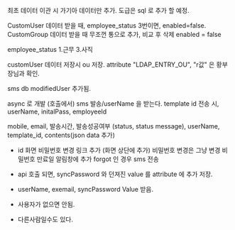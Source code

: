 최초 데이터 이관 시 가기아 데이터만 추가.
도급은 sql 로 추가 할 예정.

CustomUser 데이터 받을 때, employee_status  3번이면, enabled=false.
CustomGroup 데이터 받을 때 무조껀 통으로 추가, 비교 후 삭제 enabled = false

employee_status 1.근무 3.사직

customUser 데이터 저장시 ou 저장.
attribute  "LDAP_ENTRY_OU", "r값" 은 황부장님과 확인.

sms db
modifiedUser 추가됨.

async 로 개발 (호출에서)
sms 발송/userName 을 받는다. template id
전송 시, userName, initalPass, employeeId

mobile, email, 발송시간, 발송성공여부 (status, status message), userName, template_id, contents(json data 추가)

- id 화면
비밀번호 변경 링크 추가 (화면 상단에 추가)
비밀번호 변경은 그냥 변경
비밀번호 만료일 알림창에 추가
 forgot 인 경우 sms 전송

- api 호출 되면, syncPassword 와 던져진 value 를 attribute 에 추가 저장.
- userName, exemail, syncPassword Value 받음.
- 사용자가 없으면 안됨.
- 다른사람일수도 있다.